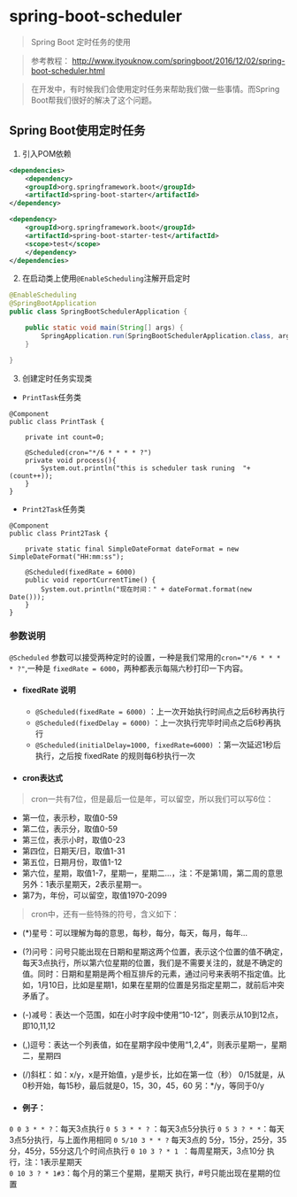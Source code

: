 # spring-boot-scheduler
> Spring Boot 定时任务的使用

> 参考教程： http://www.ityouknow.com/springboot/2016/12/02/spring-boot-scheduler.html 

> 在开发中，有时候我们会使用定时任务来帮助我们做一些事情。而Spring Boot帮我们很好的解决了这个问题。

## Spring Boot使用定时任务

1. 引入POM依赖

```xml
<dependencies>
    <dependency>
    <groupId>org.springframework.boot</groupId>
    <artifactId>spring-boot-starter</artifactId>
</dependency>

<dependency>
    <groupId>org.springframework.boot</groupId>
    <artifactId>spring-boot-starter-test</artifactId>
    <scope>test</scope>
    </dependency>
</dependencies>
```

2. 在启动类上使用`@EnableScheduling`注解开启定时

```java
@EnableScheduling
@SpringBootApplication
public class SpringBootSchedulerApplication {

    public static void main(String[] args) {
        SpringApplication.run(SpringBootSchedulerApplication.class, args);
    }

}
```

3. 创建定时任务实现类

- `PrintTask`任务类

```
@Component
public class PrintTask {

    private int count=0;

    @Scheduled(cron="*/6 * * * * ?")
    private void process(){
        System.out.println("this is scheduler task runing  "+(count++));
    }
}
```

- `Print2Task`任务类

```
@Component
public class Print2Task {

    private static final SimpleDateFormat dateFormat = new SimpleDateFormat("HH:mm:ss");

    @Scheduled(fixedRate = 6000)
    public void reportCurrentTime() {
        System.out.println("现在时间：" + dateFormat.format(new Date()));
    }
}
```

### 参数说明

 `@Scheduled` 参数可以接受两种定时的设置，一种是我们常用的`cron="*/6 * * * * ?"`,一种是 `fixedRate = 6000`，两种都表示每隔六秒打印一下内容。 

- #### **fixedRate 说明**
  - `@Scheduled(fixedRate = 6000)` ：上一次开始执行时间点之后6秒再执行
  - `@Scheduled(fixedDelay = 6000)` ：上一次执行完毕时间点之后6秒再执行
  - `@Scheduled(initialDelay=1000, fixedRate=6000)` ：第一次延迟1秒后执行，之后按 fixedRate 的规则每6秒执行一次
- #### **cron表达式**

> cron一共有7位，但是最后一位是年，可以留空，所以我们可以写6位：

* 第一位，表示秒，取值0-59
* 第二位，表示分，取值0-59
* 第三位，表示小时，取值0-23
* 第四位，日期天/日，取值1-31
* 第五位，日期月份，取值1-12
* 第六位，星期，取值1-7，星期一，星期二...，注：不是第1周，第二周的意思
          另外：1表示星期天，2表示星期一。
* 第7为，年份，可以留空，取值1970-2099

> cron中，还有一些特殊的符号，含义如下：

- (\*)星号：可以理解为每的意思，每秒，每分，每天，每月，每年...
- (?)问号：问号只能出现在日期和星期这两个位置，表示这个位置的值不确定，每天3点执行，所以第六位星期的位置，我们是不需要关注的，就是不确定的值。同时：日期和星期是两个相互排斥的元素，通过问号来表明不指定值。比如，1月10日，比如是星期1，如果在星期的位置是另指定星期二，就前后冲突矛盾了。
- (-)减号：表达一个范围，如在小时字段中使用“10-12”，则表示从10到12点，即10,11,12
- (,)逗号：表达一个列表值，如在星期字段中使用“1,2,4”，则表示星期一，星期二，星期四
- (/)斜杠：如：x/y，x是开始值，y是步长，比如在第一位（秒） 0/15就是，从0秒开始，每15秒，最后就是0，15，30，45，60    另：*/y，等同于0/y

- #### 例子：

`0 0 3 * * ?`：每天3点执行
`0 5 3 * * ?` ：每天3点5分执行
`0 5 3 ? * *`：每天3点5分执行，与上面作用相同
`0 5/10 3 * * ?`  每天3点的 5分，15分，25分，35分，45分，55分这几个时间点执行
`0 10 3 ? * 1 `：每周星期天，3点10分 执行，注：1表示星期天    
`0 10 3 ? * 1#3`：每个月的第三个星期，星期天 执行，#号只能出现在星期的位置